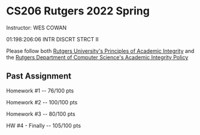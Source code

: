 # CS206 Rutgers 2022 Spring

Instructor: WES COWAN

01:198:206:06 INTR DISCRT STRCT II

Please follow both [Rutgers University's Principles of Academic Integrity](http://academicintegrity.rutgers.edu/) and the [Rutgers Department of Computer Science's Academic Integrity Policy](https://www.cs.rutgers.edu/academics/undergraduate/academic-integrity-policy)

## Past Assignment

Homework #1 -- 76/100 pts

Homework #2 -- 100/100 pts

Homework #3 -- 80/100 pts

HW #4 - Finally -- 105/100 pts
